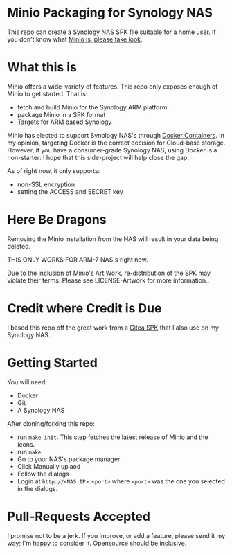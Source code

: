 Minio Packaging for Synology NAS 
==

This repo can create a Synology NAS SPK file suitable for a home user. If you don't know what [Minio is, please take look](https://minio.io/).

What this is
===

Minio offers a wide-variety of features. This repo only exposes enough of Minio to get started. That is:
* fetch and build Minio for the Synology ARM platform
* package Minio in a SPK format
* Targets for ARM based Synology

Minio has elected to support Synology NAS's through [Docker Containers](https://github.com/minio/minio/issues/4210). In my opinion, targeting Docker is the correct decision for Cloud-base storage. However, if you have a consumer-grade Synology NAS, using Docker is a non-starter: I hope that this side-project will help close the gap.

As of right now, it only supports:
* non-SSL encryption
* setting the ACCESS and SECRET key

Here Be Dragons
===

Removing the Minio installation from the NAS will result in your data being deleted.

THIS ONLY WORKS FOR ARM-7 NAS's right now.

Due to the inclusion of Minio's Art Work, re-distribution of the SPK may violate their terms. Please see LICENSE-Artwork for more information..

Credit where Credit is Due
===

I based this repo off the great work from a [Gitea SPK](https://github.com/flipswitchingmonkey/gitea-spk) that I also use on my Synology NAS.

Getting Started
===

You will need:
* Docker
* Git
* A Synology NAS

After cloning/forking this repo:
* run `make init`. This step fetches the latest release of Minio and the icons.
* run `make`
* Go to your NAS's package manager
* Click Manually uplaod
* Follow the dialogs
* Login at `http://<NAS IP>:<port>` where `<port>` was the one you selected in the dialogs.

Pull-Requests Accepted
===

I promise not to be a jerk. If you improve, or add a feature, please send it my way; I'm happy to consider it. Opensource should be inclusive. 
